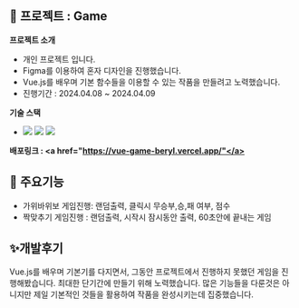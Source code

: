 ## 🍺 프로젝트 : Game
**프로젝트 소개**
  <ul>
    <li>개인 프로젝트 입니다.</li>
    <li>Figma를 이용하여 혼자 디자인을 진행했습니다.</li>
    <li>Vue.js를 배우며 기본 함수들을 이용할 수 있는 작품을 만들려고 노력했습니다.</li>
    <li>진행기간 : 2024.04.08 ~ 2024.04.09</li>    
  </ul>
  
**기술 스택**
  <ul>
    <li>
      <img src="https://img.shields.io/badge/Vercel-000000?style=flat-square&logo=Vercel&logoColor=white"/>
      <img src="https://img.shields.io/badge/Sass-CC6699?style=flat-square&logo=Sass&logoColor=white"/>
      <img src="https://img.shields.io/badge/Vercel-000000?style=flat-square&logo=Vercel&logoColor=white"/>
    </li>
  </ul>


**배포링크 : <a href="https://vue-game-beryl.vercel.app/"</a>**

## 🌈 주요기능
<ul>
  <li>가위바위보 게임진행: 랜덤출력, 클릭시 무승부,승,패 여부, 점수</li>
  <li>짝맞추기 게임진행 : 랜덤출력, 시작시 잠시동안 출력, 60초안에 끝내는 게임</li>
</ul>

## ✨개발후기
Vue.js를 배우며 기본기를 다지면서, 그동안 프로젝트에서 진행하지 못했던 게임을 진행해봤습니다. 최대한 단기간에 만들기 위해 노력했습니다.
많은 기능들을 다룬것은 아니지만 제일 기본적인 것들을 활용하여 작품을 완성시키는데 집중했습니다. 

